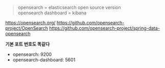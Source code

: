 > opensearch = elasticsearch open source version<br/>
> opensearch dashboard = kibana

https://opensearch.org/
https://github.com/opensearch-project/OpenSearch
https://github.com/opensearch-project/spring-data-opensearch

**기본 포트 번호도 똑같다**
- opensearch: 9200 
- opensearch-dashboard: 5601